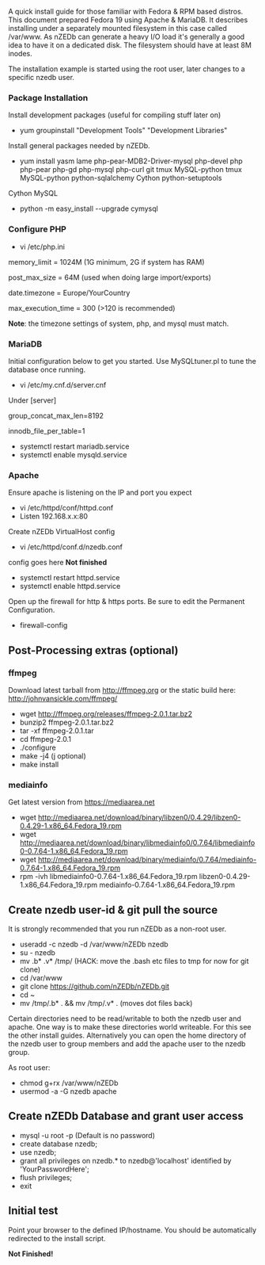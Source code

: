 A quick install guide for those familiar with Fedora & RPM based distros. This document prepared Fedora 19 using Apache & MariaDB. It describes installing under a separately mounted filesystem in this case called /var/www. As nZEDb can generate a heavy I/O load it's generally a good idea to have it on a dedicated disk. The filesystem should have at least 8M inodes.

The installation example is started using the root user, later changes to a specific nzedb user.

### Package Installation
Install development packages (useful for compiling stuff later on)
* yum groupinstall "Development Tools" "Development Libraries"

Install general packages needed by nZEDb.
* yum install yasm lame php-pear-MDB2-Driver-mysql php-devel php php-pear php-gd php-mysql php-curl git tmux MySQL-python tmux MySQL-python python-sqlalchemy Cython python-setuptools

Cython MySQL
* python -m easy_install --upgrade cymysql

### Configure PHP

* vi /etc/php.ini

memory_limit = 1024M   (1G minimum, 2G if system has RAM)

post_max_size = 64M    (used when doing large import/exports)

date.timezone = Europe/YourCountry

max_execution_time = 300    (>120 is recommended)


**Note**: the timezone settings of system, php, and mysql must match.

### MariaDB
Initial configuration below to get you started. Use MySQLtuner.pl to tune the database once running.
* vi /etc/my.cnf.d/server.cnf

Under [server]

group_concat_max_len=8192

innodb_file_per_table=1

* systemctl restart mariadb.service
* systemctl enable mysqld.service


### Apache

Ensure apache is listening on the IP and port you expect
* vi /etc/httpd/conf/httpd.conf  
* Listen 192.168.x.x:80

Create nZEDb VirtualHost config

* vi /etc/httpd/conf.d/nzedb.conf

config goes here **Not finished**

* systemctl restart httpd.service
* systemctl enable httpd.service

Open up the firewall for http & https ports. Be sure to edit the Permanent Configuration.
* firewall-config


## Post-Processing extras (optional)

### ffmpeg

Download latest tarball from http://ffmpeg.org or the static build here: http://johnvansickle.com/ffmpeg/

* wget http://ffmpeg.org/releases/ffmpeg-2.0.1.tar.bz2
* bunzip2 ffmpeg-2.0.1.tar.bz2
* tar -xf ffmpeg-2.0.1.tar
* cd ffmpeg-2.0.1
* ./configure
* make -j4     (j optional)
* make install

### mediainfo

Get latest version from https://mediaarea.net
* wget http://mediaarea.net/download/binary/libzen0/0.4.29/libzen0-0.4.29-1.x86_64.Fedora_19.rpm
* wget http://mediaarea.net/download/binary/libmediainfo0/0.7.64/libmediainfo0-0.7.64-1.x86_64.Fedora_19.rpm
* wget http://mediaarea.net/download/binary/mediainfo/0.7.64/mediainfo-0.7.64-1.x86_64.Fedora_19.rpm
* rpm -ivh libmediainfo0-0.7.64-1.x86_64.Fedora_19.rpm libzen0-0.4.29-1.x86_64.Fedora_19.rpm mediainfo-0.7.64-1.x86_64.Fedora_19.rpm

## Create nzedb user-id & git pull the source

It is strongly recommended that you run nZEDb as a non-root user.
* useradd -c nzedb -d /var/www/nZEDb nzedb
* su - nzedb
* mv .b* .v* /tmp/     (HACK: move the .bash etc files to tmp for now for git clone)
* cd /var/www
* git clone https://github.com/nZEDb/nZEDb.git
* cd ~
* mv /tmp/.b* . && mv /tmp/.v* .   (moves dot files back)

Certain directories need to be read/writable to both the nzedb user and apache. One way is to make these directories world writeable. For this see the other install guides. Alternatively you can open the home directory of the nzedb user to group members and add the apache user to the nzedb group.

As root user:
* chmod g+rx /var/www/nZEDb
* usermod -a -G nzedb apache

## Create nZEDb Database and grant user access
* mysql -u root -p    (Default is no password)
* create database nzedb;
* use nzedb;
* grant all privileges on nzedb.* to nzedb@'localhost' identified by 'YourPasswordHere';
* flush privileges;
* exit

## Initial test

Point your browser to the defined IP/hostname. You should be automatically redirected to the install script.



**Not Finished!**